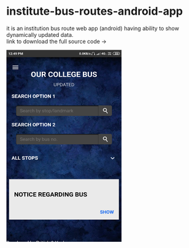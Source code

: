 # institute-bus-routes-android-app
it is an institution bus route web app (android) having ability to show dynamically updated data.  
link to download the full source code ->

<img src="/images/home.png" width="300" height="500">


